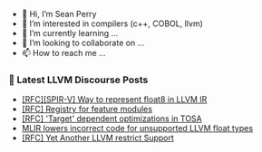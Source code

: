 - 👋 Hi, I’m Sean Perry
- 👀 I’m interested in compilers (c++, COBOL, llvm)
- 🌱 I’m currently learning ...
- 💞️ I’m looking to collaborate on ...
- 📫 How to reach me ...

<!---
s66perry/s66perry is a ✨ special ✨ repository because its `README.md` (this file) appears on your GitHub profile.
You can click the Preview link to take a look at your changes.
--->
### 📕 Latest LLVM Discourse Posts

<!-- DISCOURSE-LLVM:START -->
- [[RFC][SPIR-V] Way to represent float8 in LLVM IR](https://discourse.llvm.org/t/rfc-spir-v-way-to-represent-float8-in-llvm-ir/87758#post_1)
- [[RFC] Registry for feature modules](https://discourse.llvm.org/t/rfc-registry-for-feature-modules/87733#post_2)
- [[RFC] &#39;Target&#39; dependent optimizations in TOSA](https://discourse.llvm.org/t/rfc-target-dependent-optimizations-in-tosa/87712#post_4)
- [MLIR lowers incorrect code for unsupported LLVM float types](https://discourse.llvm.org/t/mlir-lowers-incorrect-code-for-unsupported-llvm-float-types/87756#post_1)
- [[RFC] Yet Another LLVM restrict Support](https://discourse.llvm.org/t/rfc-yet-another-llvm-restrict-support/87612#post_11)
<!-- DISCOURSE-LLVM:END -->

